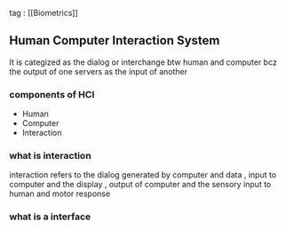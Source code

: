 
tag : [[Biometrics]] 




## Human Computer Interaction System

It is categized as the dialog or interchange btw human and computer bcz the output of one servers as the input of another 


### components of HCI 
- Human
- Computer 
- Interaction 

### what is interaction

interaction refers to the dialog generated by computer and data  , input to computer and the display , output of computer and the sensory input to human and motor response

### what is a interface

